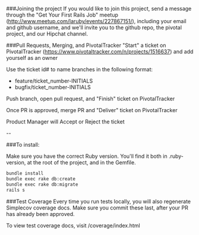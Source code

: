 ###Joining the project
If you would like to join this project, send a message through the "Get Your First Rails Job" meetup (http://www.meetup.com/laruby/events/227867151/), including your email and github username, and we'll invite you to the github repo, the pivotal project, and our Hipchat channel.

###Pull Requests, Merging, and PivotalTracker
"Start" a ticket on PivotalTracker (https://www.pivotaltracker.com/n/projects/1516637) and add yourself as an owner

Use the ticket id# to name branches in the following format:
+ feature/ticket_number-INITIALS
+ bugfix/ticket_number-INITIALS

Push branch, open pull request, and "Finish" ticket on PivotalTracker

Once PR is approved, merge PR and "Deliver" ticket on PivotalTracker

Product Manager will Accept or Reject the ticket

--

###To install:

Make sure you have the correct Ruby version. You'll find it both in .ruby-version, at the root of the project, and in the Gemfile.

```sh
bundle install
bundle exec rake db:create
bundle exec rake db:migrate
rails s
```

###Test Coverage
Every time you run tests locally, you will also regenerate Simplecov coverage docs. Make sure you commit these last, after your PR has already been approved.

To view test coverage docs, visit <hostname>/coverage/index.html

